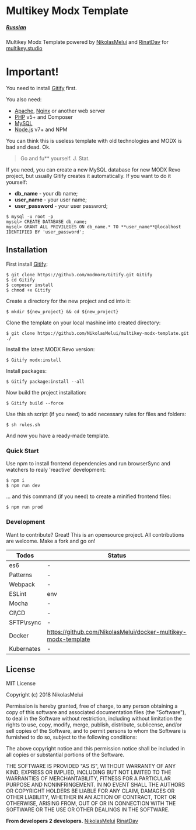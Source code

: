 Multikey Modx Template
======
##### [Russian][russian-docs]
Multikey Modx Template powered by [NikolasMelui][nikolasmelui] and [RinatDav][rinatdav] for [multikey.studio][multikeystudio]

# Important!

You need to install [Gitify][gitify] first.

You also need:
  - [Apache][apache], [Nginx][nginx] or another web server
  - [PHP][php] v5+ and Composer
  - [MySQL][mysql]
  - [Node.js][nodejs] v7+ and NPM

You can think this is useless template with old technologies and MODX is bad and dead. Ok.

> Go and fu** yourself. J. Stat.

If you need, you can create a new MySQL database for new MODX Revo project, but usually Gitify creates it automatically.
If you want to do it yourself:
* __db_name__ - your db name;
* __user_name__ - your user name;
* __user_password__ - your user password;
```
$ mysql -u root -p
mysql> CREATE DATABASE db_name;
mysql> GRANT ALL PRIVILEGES ON db_name.* TO **user_name**@localhost IDENTIFIED BY 'user_password';
```

## Installation

First install [Gitify][gitify]:
```
$ git clone https://github.com/modmore/Gitify.git Gitify
$ cd Gitify
$ composer install
$ chmod +x Gitify
```

Create a directory for the new project and cd into it:
```
$ mkdir ${new_project} && cd ${new_project}
```
Clone the template on your local mashine into created directory:
```
$ git clone https://github.com/NikolasMelui/multikey-modx-template.git ./
```
Install the latest MODX Revo version:
```
$ Gitify modx:install
```
Install packages:
```
$ Gitify package:install --all
```
Now build the project installation:
```
$ Gitify build --force
```

Use this sh script (if you need) to add necessary rules for files and folders:
```
$ sh rules.sh
```

And now you have a ready-made template.

### Quick Start

Use npm to install frontend dependencies and run browserSync and watchers to realy 'reactive' development:
```
$ npm i
$ npm run dev
```

... and this command (if you need) to create a minified frontend files:
```
$ npm run prod
```

### Development

Want to contribute? Great!
This is an opensource project. All contributions are welcome. Make a fork and go on!

| Todos      | Status                                                        |
| ---------- | ------------------------------------------------------------- |
| es6        | -                                                             |
| Patterns   | -                                                             |
| Webpack    | -                                                             |
| ESLint     | env                                                           |
| Mocha      | -                                                             |
| CI\CD      | -                                                             |
| SFTP\rsync | -                                                             |
| Docker     | https://github.com/NikolasMelui/docker-multikey-modx-template |
| Kubernates | -                                                             |

License
----
MIT License

Copyright (c) 2018 NikolasMelui

Permission is hereby granted, free of charge, to any person obtaining a copy
of this software and associated documentation files (the "Software"), to deal
in the Software without restriction, including without limitation the rights
to use, copy, modify, merge, publish, distribute, sublicense, and/or sell
copies of the Software, and to permit persons to whom the Software is
furnished to do so, subject to the following conditions:

The above copyright notice and this permission notice shall be included in all
copies or substantial portions of the Software.

THE SOFTWARE IS PROVIDED "AS IS", WITHOUT WARRANTY OF ANY KIND, EXPRESS OR
IMPLIED, INCLUDING BUT NOT LIMITED TO THE WARRANTIES OF MERCHANTABILITY,
FITNESS FOR A PARTICULAR PURPOSE AND NONINFRINGEMENT. IN NO EVENT SHALL THE
AUTHORS OR COPYRIGHT HOLDERS BE LIABLE FOR ANY CLAIM, DAMAGES OR OTHER
LIABILITY, WHETHER IN AN ACTION OF CONTRACT, TORT OR OTHERWISE, ARISING FROM,
OUT OF OR IN CONNECTION WITH THE SOFTWARE OR THE USE OR OTHER DEALINGS IN THE
SOFTWARE.

**From developers 2 developers.**
[NikolasMelui][nikolasmelui]
[RinatDav][rinatdav]

[//]: # (These are reference links used in the body of this note and get stripped out when the markdown processor does its job. There is no need to format nicely because it shouldn't be seen. Thanks SO - http://stackoverflow.com/questions/4823468/store-comments-in-markdown-syntax)
   [nikolasmelui]: <https://github.com/NikolasMelui>
   [rinatdav]: <https://github.com/RinatDav>
   [multikeystudio]: <https://multikey.studio>
   [gitify]: <http://modmore.github.io/Gitify>
   [apache]: <https://httpd.apache.org/download.cgi>
   [nginx]: <https://nginx.ru/ru/download.html>
   [php]: <http://php.net/downloads.php>
   [mysql]: <https://www.mysql.com/downloads/>
   [nodejs]: <http://nodejs.org>
   [russian-docs]: <https://github.com/NikolasMelui/multikey-modx-template/blob/master/README-ru.md>
